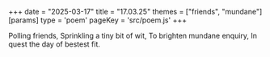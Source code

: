 +++
date = "2025-03-17"
title = "17.03.25"
themes = ["friends", "mundane"]
[params]
  type = 'poem'
  pageKey = 'src/poem.js'
+++

Polling friends,
Sprinkling a tiny bit of wit,
To brighten mundane enquiry,
In quest the day of bestest fit.
